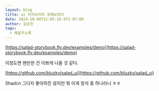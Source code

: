 ```yaml
---
layout: blog
title: ui 라이브러리 정해보았다
date: 2024-10-08T21:05:19.972-07:00
author: 김승진
tags:
  - 예삶주소록
---
```

[https://salad-storybook.fly.dev/examples/demo](https://salad-storybook.fly.dev/examples/demo)

이정도면 왠만한 건 이쁘게 나올 것 같다.

[https://github.com/bluzky/salad_ui](https://github.com/bluzky/salad_ui)

Shadcn 그다지 좋아하진 않지만 뭐 이게 정석 중 하나라니 ㅎㅎ
